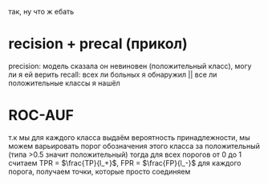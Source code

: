 так, ну что ж ебать
# recision + precal (прикол)

precision:
модель сказала он невиновен (положительный класс), могу ли я ей верить
recall:
всех ли больных я обнаружил || все ли положительные классы я нашёл

# ROC-AUF

т.к мы для каждого класса выдаём вероятность принадлежности, мы можем варьировать порог обозначения этого класса за положительный (типа >0.5 значит положительный)
тогда для всех порогов от 0 до 1 считаем TPR = $\frac{TP}{l_+}$, FPR = $\frac{FP}{l_-}$ для каждого порога, получаем точки, которые просто соединяем


